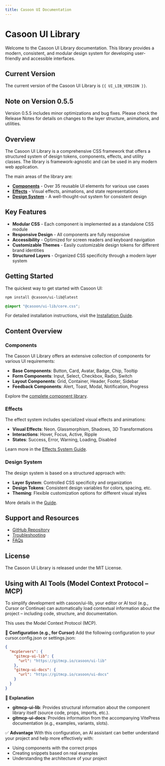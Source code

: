```yaml
---
title: Casoon UI Documentation
---
```


<script setup>
import { UI_LIB_VERSION } from './.vitepress/data/versions'
</script>

# Casoon UI Library

Welcome to the Casoon UI Library documentation. This library provides a modern, consistent, and modular design system for developing user-friendly and accessible interfaces.

## Current Version

The current version of the Casoon UI Library is `{{ UI_LIB_VERSION }}`.

## Note on Version 0.5.5

Version 0.5.5 includes minor optimizations and bug fixes. Please check the Release Notes for details on changes to the layer structure, animations, and utilities.

## Overview

The Casoon UI Library is a comprehensive CSS framework that offers a structured system of design tokens, components, effects, and utility classes. The library is framework-agnostic and can be used in any modern web application.

The main areas of the library are:

- **[Components](/components/)** - Over 35 reusable UI elements for various use cases
- **[Effects](/guide/effects-system)** - Visual effects, animations, and state representations
- **[Design System](/guide/)** - A well-thought-out system for consistent design

## Key Features

- **Modular CSS** - Each component is implemented as a standalone CSS module
- **Responsive Design** - All components are fully responsive
- **Accessibility** - Optimized for screen readers and keyboard navigation
- **Customizable Themes** - Easily customizable design tokens for different brand identities
- **Structured Layers** - Organized CSS specificity through a modern layer system

## Getting Started

The quickest way to get started with Casoon UI:

```bash
npm install @casoon/ui-lib@latest
```

```css
@import "@casoon/ui-lib/core.css";
```

For detailed installation instructions, visit the [Installation Guide](/getting-started/installation).

## Content Overview

### Components

The Casoon UI Library offers an extensive collection of components for various UI requirements:

- **Base Components**: Button, Card, Avatar, Badge, Chip, Tooltip
- **Form Components**: Input, Select, Checkbox, Radio, Switch
- **Layout Components**: Grid, Container, Header, Footer, Sidebar
- **Feedback Components**: Alert, Toast, Modal, Notification, Progress

Explore the [complete component library](/components/).

### Effects

The effect system includes specialized visual effects and animations:

- **Visual Effects**: Neon, Glassmorphism, Shadows, 3D Transformations
- **Interactions**: Hover, Focus, Active, Ripple
- **States**: Success, Error, Warning, Loading, Disabled

Learn more in the [Effects System Guide](/guide/effects-system).

### Design System

The design system is based on a structured approach with:

- **Layer System**: Controlled CSS specificity and organization
- **Design Tokens**: Consistent design variables for colors, spacing, etc.
- **Theming**: Flexible customization options for different visual styles

More details in the [Guide](/guide/).

## Support and Resources

- [GitHub Repository](https://github.com/casoon/ui-lib)
- [Troubleshooting](/getting-started/#troubleshooting)
- [FAQs](/getting-started/#faq)

## License

The Casoon UI Library is released under the MIT License.

## Using with AI Tools (Model Context Protocol – MCP)

To simplify development with casoon/ui-lib, your editor or AI tool (e.g., Cursor or Continue) can automatically load contextual information about the project – including code, structure, and documentation.

This uses the Model Context Protocol (MCP).

🔧 **Configuration (e.g., for Cursor)**
Add the following configuration to your cursor.config.json or settings.json:

```json
{
  "mcpServers": {
    "gitmcp-ui-lib": {
      "url": "https://gitmcp.io/casoon/ui-lib"
    },
    "gitmcp-ui-docs": {
      "url": "https://gitmcp.io/casoon/ui-docs"
    }
  }
}
```

📌 **Explanation**
- **gitmcp-ui-lib**: Provides structural information about the component library itself (source code, props, imports, etc.).
- **gitmcp-ui-docs**: Provides information from the accompanying VitePress documentation (e.g., examples, variants, slots).

✅ **Advantage**
With this configuration, an AI assistant can better understand your project and help more effectively with:

- Using components with the correct props
- Creating snippets based on real examples
- Understanding the architecture of your project

